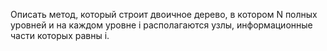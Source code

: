 Описать метод, который строит двоичное дерево, в котором N полных уровней и на каждом уровне i располагаются узлы, информационные части которых равны i.
